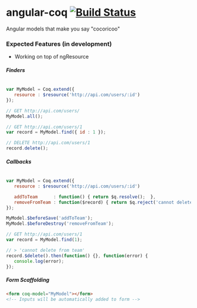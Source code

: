 angular-coq [![Build Status](https://travis-ci.org/squareteam/angular-coq.svg?branch=master)](https://travis-ci.org/squareteam/angular-coq)
===========

Angular models that make you say "cocoricoo"



### Expected Features (in development)

- Working on top of ngResource


##### Finders

```js

var MyModel = Coq.extend({
   resource : $resource('http://api.com/users/:id')
});

// GET http://api.com/users/
MyModel.all();

// GET http://api.com/users/1
var record = MyModel.find({ id : 1 });

// DELETE http://api.com/users/1
record.delete();

```

##### Callbacks

```js

var MyModel = Coq.extend({
   resource : $resource('http://api.com/users/:id')

   addToTeam      : function() { return $q.resolve();  },
   removeFromTeam : function($record) { return $q.reject('cannot delete from team'); }
});

MyModel.$beforeSave('addToTeam');
MyModel.$beforeDestroy('removeFromTeam');

// GET http://api.com/users/1
var record = MyModel.find(1);

// > 'cannot delete from team'
record.$delete().then(function() {}, function(error) {
   console.log(error);
});

```


##### Form Scaffolding

```html
<form coq-model="MyModel"></form>
<!-- Inputs will be automatically added to form -->

```
